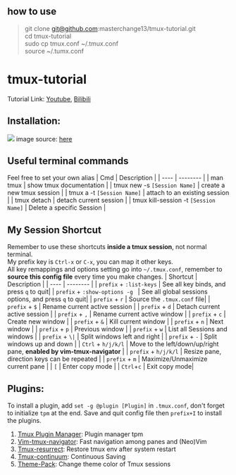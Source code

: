 ## how to use
> git clone git@github.com:masterchange13/tmux-tutorial.git<br/>
> cd tmux-tutorial<br/>
> sudo cp tmux.conf ~/.tmux.conf<br/>
> source ~/.tumx.conf<br/>

# tmux-tutorial
Tutorial Link: [Youtube](https://www.youtube.com/watch?v=8CFmwNtW8M4), [Bilibili](https://www.bilibili.com/video/BV1Mj411N7xS/)
## Installation:
<img src="install.png"></img>
image source: [here](https://github.com/tmux/tmux/wiki/Installing)

## Useful terminal commands
Feel free to set your own alias 
| Cmd | Description |
| ---- | -------- |
| man tmux | show tmux documentation  |
| tmux new -s `[Session Name]` |  create a new tmux session |
| tmux a -t `[Session Name]` |  attach to an existing session |
| tmux detach |  detach current session |
| tmux kill-session -t `[Session Name]` | Delete a specific Session  |


## My Session Shortcut
Remember to use these shortcuts <strong>inside a tmux session</strong>, not normal terminal. <br/>
My prefix key is `Ctrl-x` or `C-x`, you can map it other keys.<br/> 
All key remappings and options setting go into `~/.tmux.conf`, remember to <strong>source this config file</strong> every time you make changes.
| Shortcut | Description |
| ---- | -------- |
| `prefix` + `:list-keys` | See all key binds, and press `q` to quit|
| `prefix` + `:show-options -g ` | See all global sessions options, and press `q` to quit|
| `prefix` + `r` | Source the `.tmux.conf` file|
| `prefix` + `$` | Rename current active session |
| `prefix` + `d` | Detach current active session |
| `prefix` + `,` | Rename current active window  |
| `prefix` + `c` | Create new window |
| `prefix` + `&` | Kill current window |
| `prefix` + `n` | Next window |
| `prefix` + `p` | Previous window |
| `prefix` + `w` | List all Sessions and windows |
| `prefix` + `\|` | Split windows left and right |
| `prefix` + `-` | Split windows up and down  |
| `Ctrl` + `h/j/k/l` | Move to the left/down/up/right pane, <strong>enabled by vim-tmux-navigator</strong>   |
| `prefix` + `h/j/k/l` | Resize pane, direction keys can be repeated  |
| `prefix` + `m` | Maximize/Unmaximize current pane  |
| `[`  | Enter copy mode  |
| `Ctrl`+`c`  | Exit copy mode|

## Plugins:
To install a plugin, add `set -g @plugin [Plugin]` in `.tmux.conf`, don't forget to initialize `tpm` at the end. Save and quit config file then `prefix+I` to install the plugins.
1. [Tmux Plugin Manager](https://github.com/tmux-plugins/tpm): Plugin manager tpm
2. [Vim-tmux-navigator](https://github.com/christoomey/vim-tmux-navigator):  Fast navigation among panes and (Neo)Vim
3. [Tmux-resurrect](https://github.com/tmux-plugins/tmux-resurrect): Restore tmux env after system restart
4. [Tmux-continuum](https://github.com/tmux-plugins/tmux-continuum): Continuous Saving
5. [Theme-Pack](https://github.com/jimeh/tmux-themepack): Change theme color of Tmux sessions
